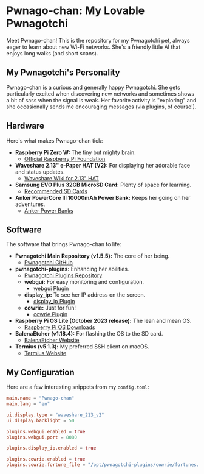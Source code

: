 # Pwnago-chan: My Lovable Pwnagotchi


Meet Pwnago-chan! This is the repository for my Pwnagotchi pet, always eager to learn about new Wi-Fi networks. She's a friendly little AI that enjoys long walks (and short scans).

## My Pwnagotchi's Personality

Pwnago-chan is a curious and generally happy Pwnagotchi. She gets particularly excited when discovering new networks and sometimes shows a bit of sass when the signal is weak. Her favorite activity is "exploring" and she occasionally sends me encouraging messages (via plugins, of course!).

## Hardware

Here's what makes Pwnago-chan tick:

* **Raspberry Pi Zero W:** The tiny but mighty brain.
    * [Official Raspberry Pi Foundation](https://www.raspberrypi.org/products/raspberry-pi-zero-w/)
* **Waveshare 2.13" e-Paper HAT (V2):** For displaying her adorable face and status updates.
    * [Waveshare Wiki for 2.13" HAT](https://www.waveshare.com/wiki/2.13inch_e-Paper_HAT)
* **Samsung EVO Plus 32GB MicroSD Card:** Plenty of space for learning.
    * [Recommended SD Cards](https://www.raspberrypi.org/documentation/computers/sd-cards.html)
* **Anker PowerCore III 10000mAh Power Bank:** Keeps her going on her adventures.
    * [Anker Power Banks](https://www.anker.com/power-banks)

## Software

The software that brings Pwnago-chan to life:

* **Pwnagotchi Main Repository (v1.5.5):** The core of her being.
    * [Pwnagotchi GitHub](https://github.com/evilsocket/pwnagotchi)
* **pwnagotchi-plugins:** Enhancing her abilities.
    * [Pwnagotchi Plugins Repository](https://github.com/pwnagotchi-plugins/pwnagotchi-plugins)
    * **webgui:** For easy monitoring and configuration.
        * [webgui Plugin](https://github.com/pwnagotchi-plugins/webgui)
    * **display_ip:** To see her IP address on the screen.
        * [display_ip Plugin](https://github.com/pwnagotchi-plugins/display_ip)
    * **cowrie:** Just for fun!
        * [cowrie Plugin](https://github.com/pwnagotchi-plugins/cowrie)
* **Raspberry Pi OS Lite (October 2023 release):** The lean and mean OS.
    * [Raspberry Pi OS Downloads](https://www.raspberrypi.org/software/)
* **BalenaEtcher (v1.18.4):** For flashing the OS to the SD card.
    * [BalenaEtcher Website](https://etcher.balena.io/)
* **Termius (v5.1.3):** My preferred SSH client on macOS.
    * [Termius Website](https://termius.com/)

## My Configuration

Here are a few interesting snippets from my `config.toml`:

```toml
main.name = "Pwnago-chan"
main.lang = "en"

ui.display.type = "waveshare_213_v2"
ui.display.backlight = 50

plugins.webgui.enabled = true
plugins.webgui.port = 8080

plugins.display_ip.enabled = true

plugins.cowrie.enabled = true
plugins.cowrie.fortune_file = "/opt/pwnagotchi-plugins/cowrie/fortunes/kawaii"
